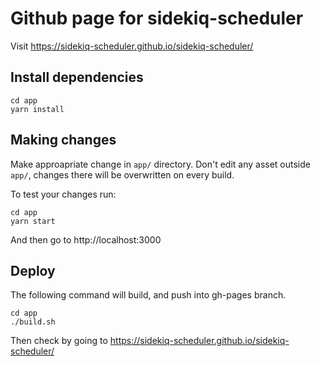 # Github page for sidekiq-scheduler

Visit https://sidekiq-scheduler.github.io/sidekiq-scheduler/

## Install dependencies

```shell
cd app
yarn install
```

## Making changes

Make approapriate change in `app/` directory. Don't edit any asset outside `app/`, changes there will be overwritten on every build.

To test your changes run:

```shell
cd app
yarn start
```

And then go to http://localhost:3000


## Deploy

The following command will build, and push into gh-pages branch.

```shell
cd app
./build.sh
```

Then check by going to https://sidekiq-scheduler.github.io/sidekiq-scheduler/
